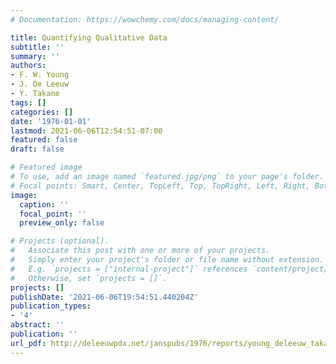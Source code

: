 ```yaml
---
# Documentation: https://wowchemy.com/docs/managing-content/

title: Quantifying Qualitative Data
subtitle: ''
summary: ''
authors:
- F. W. Young
- J. De Leeuw
- Y. Takane
tags: []
categories: []
date: '1976-01-01'
lastmod: 2021-06-06T12:54:51-07:00
featured: false
draft: false

# Featured image
# To use, add an image named `featured.jpg/png` to your page's folder.
# Focal points: Smart, Center, TopLeft, Top, TopRight, Left, Right, BottomLeft, Bottom, BottomRight.
image:
  caption: ''
  focal_point: ''
  preview_only: false

# Projects (optional).
#   Associate this post with one or more of your projects.
#   Simply enter your project's folder or file name without extension.
#   E.g. `projects = ["internal-project"]` references `content/project/deep-learning/index.md`.
#   Otherwise, set `projects = []`.
projects: []
publishDate: '2021-06-06T19:54:51.440204Z'
publication_types:
- '4'
abstract: ''
publication: ''
url_pdf: http://deleeuwpdx.net/janspubs/1976/reports/young_deleeuw_takane_R_76.pdf
---
```

